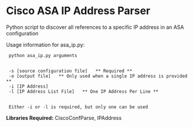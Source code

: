 # Cisco ASA IP Address Parser

Python script to discover all references to a specific IP address in an ASA configuration


Usage information for asa_ip.py:  


     python asa_ip.py arguments


     -s [source configuration file]   ** Required **
     -o [output file]   ** Only used when a single IP address is provided **
     -i [IP Address]
     -l [IP Address List File]   ** One IP Address Per Line **


     Either -i or -l is required, but only one can be used



<b>Libraries Required:</b>  CiscoConfParse, IPAddress

